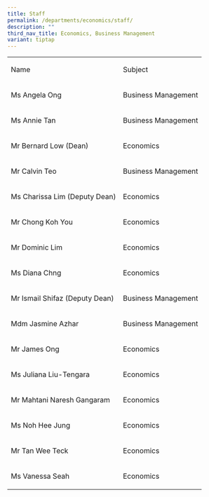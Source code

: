 ```yaml
---
title: Staff
permalink: /departments/economics/staff/
description: ""
third_nav_title: Economics, Business Management
variant: tiptap
---
```

<table style="minWidth: 50px">
<colgroup>
<col>
<col>
</colgroup>
<tbody>
<tr>
<td rowspan="1" colspan="1">
<p>Name</p>
</td>
<td rowspan="1" colspan="1">
<p>Subject</p>
</td>
</tr>
<tr>
<td rowspan="1" colspan="1">
<p>Ms Angela Ong</p>
</td>
<td rowspan="1" colspan="1">
<p>Business Management</p>
</td>
</tr>
<tr>
<td rowspan="1" colspan="1">
<p>Ms Annie Tan</p>
</td>
<td rowspan="1" colspan="1">
<p>Business Management</p>
</td>
</tr>
<tr>
<td rowspan="1" colspan="1">
<p>Mr Bernard Low (Dean)</p>
</td>
<td rowspan="1" colspan="1">
<p>Economics</p>
</td>
</tr>
<tr>
<td rowspan="1" colspan="1">
<p>Mr Calvin Teo</p>
</td>
<td rowspan="1" colspan="1">
<p>Business Management</p>
</td>
</tr>
<tr>
<td rowspan="1" colspan="1">
<p>Ms Charissa Lim (Deputy Dean)</p>
</td>
<td rowspan="1" colspan="1">
<p>Economics</p>
</td>
</tr>
<tr>
<td rowspan="1" colspan="1">
<p>Mr Chong Koh You</p>
</td>
<td rowspan="1" colspan="1">
<p>Economics</p>
</td>
</tr>
<tr>
<td rowspan="1" colspan="1">
<p>Mr Dominic Lim</p>
</td>
<td rowspan="1" colspan="1">
<p>Economics</p>
</td>
</tr>
<tr>
<td rowspan="1" colspan="1">
<p>Ms Diana Chng</p>
</td>
<td rowspan="1" colspan="1">
<p>Economics</p>
</td>
</tr>
<tr>
<td rowspan="1" colspan="1">
<p>Mr Ismail Shifaz (Deputy Dean)</p>
</td>
<td rowspan="1" colspan="1">
<p>Business Management</p>
</td>
</tr>
<tr>
<td rowspan="1" colspan="1">
<p>Mdm Jasmine Azhar</p>
</td>
<td rowspan="1" colspan="1">
<p>Business Management</p>
</td>
</tr>
<tr>
<td rowspan="1" colspan="1">
<p>Mr James Ong</p>
</td>
<td rowspan="1" colspan="1">
<p>Economics</p>
</td>
</tr>
<tr>
<td rowspan="1" colspan="1">
<p>Ms Juliana Liu-Tengara</p>
</td>
<td rowspan="1" colspan="1">
<p>Economics</p>
</td>
</tr>
<tr>
<td rowspan="1" colspan="1">
<p>Mr Mahtani Naresh Gangaram</p>
</td>
<td rowspan="1" colspan="1">
<p>Economics</p>
</td>
</tr>
<tr>
<td rowspan="1" colspan="1">
<p>Ms Noh Hee Jung</p>
</td>
<td rowspan="1" colspan="1">
<p>Economics</p>
</td>
</tr>
<tr>
<td rowspan="1" colspan="1">
<p>Mr Tan Wee Teck</p>
</td>
<td rowspan="1" colspan="1">
<p>Economics</p>
</td>
</tr>
<tr>
<td rowspan="1" colspan="1">
<p>Ms Vanessa Seah &nbsp;</p>
</td>
<td rowspan="1" colspan="1">
<p>Economics</p>
</td>
</tr>
</tbody>
</table>
<p></p>